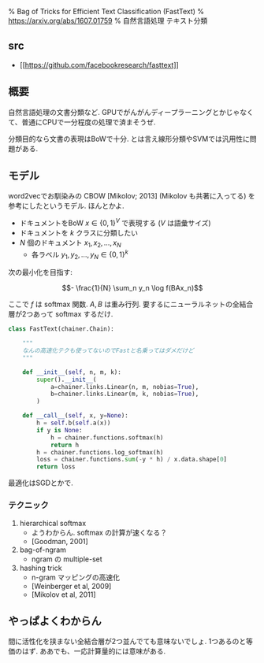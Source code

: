 % Bag of Tricks for Efficient Text Classification (FastText)
% https://arxiv.org/abs/1607.01759
% 自然言語処理 テキスト分類

## src

- [[https://github.com/facebookresearch/fasttext]]

## 概要

自然言語処理の文書分類など.
GPUでがんがんディープラーニングとかじゃなくて、普通にCPUで一分程度の処理で済まそうぜ.

分類目的なら文書の表現はBoWで十分.
とは言え線形分類やSVMでは汎用性に問題がある.

## モデル

word2vecでお馴染みの CBOW [Mikolov; 2013] (Mikolov も共著に入ってる) を参考にしたというモデル.
ほんとかよ.

- ドキュメントをBoW $x \in \{0,1\}^V$ で表現する ($V$ は語彙サイズ)
- ドキュメントを $k$ クラスに分類したい
- $N$ 個のドキュメント $x_1, x_2, \ldots, x_N$
    - 各ラベル $y_1, y_2, \ldots, y_N \in \{0,1\}^k$

次の最小化を目指す:

$$- \frac{1}{N} \sum_n y_n \log f(BAx_n)$$

ここで $f$ は softmax 関数.
$A, B$ は重み行列.
要するにニューラルネットの全結合層が2つあって softmax するだけ.


```python
class FastText(chainer.Chain):

    """
    なんの高速化テクも使ってないのでFastと名乗ってはダメだけど
    """

    def __init__(self, n, m, k):
        super().__init__(
            a=chainer.links.Linear(n, m, nobias=True),
            b=chainer.links.Linear(m, k, nobias=True),
        )

    def __call__(self, x, y=None):
        h = self.b(self.a(x))
        if y is None:
            h = chainer.functions.softmax(h)
            return h
        h = chainer.functions.log_softmax(h)
        loss = chainer.functions.sum(-y * h) / x.data.shape[0]
        return loss
```

最適化はSGDとかで.

### テクニック

1. hierarchical softmax
    - ようわからん. softmax の計算が速くなる？
    - [Goodman, 2001]
1. bag-of-ngram
    - ngram の multiple-set
1. hashing trick
    - n-gram マッピングの高速化
    - [Weinberger et al, 2009]
    - [Mikolov et al, 2011]

## やっぱよくわからん

間に活性化を挟まない全結合層が2つ並んでても意味ないでしょ.
1つあるのと等価のはず.
ああでも、一応計算量的には意味がある.
